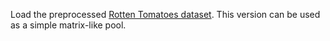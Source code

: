 
Load the preprocessed [Rotten Tomatoes dataset](https://www.kaggle.com/rpnuser8182/rotten-tomatoes). This version can be used as a simple matrix-like pool.
